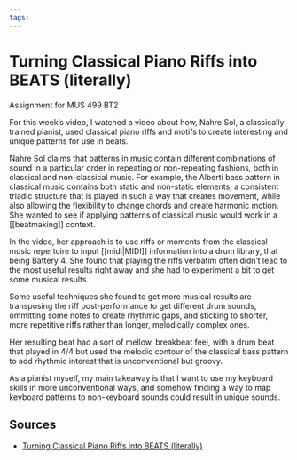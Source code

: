 ```yaml
---
tags:
---
```


# Turning Classical Piano Riffs into BEATS (literally)

Assignment for MUS 499 BT2

For this week’s video, I watched a video about how, Nahre Sol, a classically trained pianist, used classical piano riffs and motifs to create interesting and unique patterns for use in beats.

Nahre Sol claims that patterns in music contain different combinations of sound in a particular order in repeating or non-repeating fashions, both in classical and non-classical music. For example, the Alberti bass pattern in classical music contains both static and non-static elements; a consistent triadic structure that is played in such a way that creates movement, while also allowing the flexibility to change chords and create harmonic motion. She wanted to see if applying patterns of classical music would work in a [[beatmaking]] context.

In the video, her approach is to use riffs or moments from the classical music repertoire to input [[midi|MIDI]] information into a drum library, that being Battery 4. She found that playing the riffs verbatim often didn’t lead to the most useful results right away and she had to experiment a bit to get some musical results.

Some useful techniques she found to get more musical results are transposing the riff post-performance to get different drum sounds, ommitting some notes to create rhythmic gaps, and sticking to shorter, more repetitive riffs rather than longer, melodically complex ones.

Her resulting beat had a sort of mellow, breakbeat feel, with a drum beat that played in 4/4 but used the melodic contour of the classical bass pattern to add rhythmic interest that is unconventional but groovy.

As a pianist myself, my main takeaway is that I want to use my keyboard skills in more unconventional ways, and somehow finding a way to map keyboard patterns to non-keyboard sounds could result in unique sounds.

## Sources

- [Turning Classical Piano Riffs into BEATS (literally)](https://www.youtube.com/watch?v=wY1dIY--UDY)
